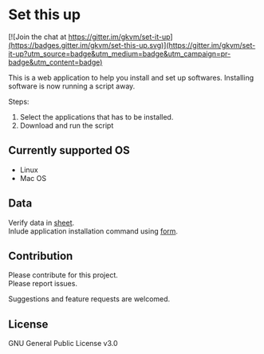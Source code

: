 # Set this up

[![Join the chat at https://gitter.im/gkvm/set-it-up](https://badges.gitter.im/gkvm/set-this-up.svg)](https://gitter.im/gkvm/set-it-up?utm_source=badge&utm_medium=badge&utm_campaign=pr-badge&utm_content=badge)

This is a web application to help you install and set up softwares.
Installing software is now running a script away.

Steps:
1. Select the applications that has to be installed.
2. Download and run the script

## Currently supported OS
* Linux
* Mac OS

## Data
Verify data in <a href="https://docs.google.com/spreadsheets/d/1t5MBf9hsShJ7bAjHhPhSvM--fHeA4AmIqW1IuSJ6AUM/edit?usp=sharing">sheet</a>.
<br>
Inlude application installation command using <a href="https://docs.google.com/forms/d/e/1FAIpQLSfwDlvLuQLQ3pUsyd47zctHvXchsh4CN8dyz8TR7ZBQnQ4pDQ/viewform?usp=sf_link#start=invite">form</a>.

## Contribution
Please contribute for this project.<br>
Please report issues.

Suggestions and feature requests are welcomed.

## License
GNU General Public License v3.0
